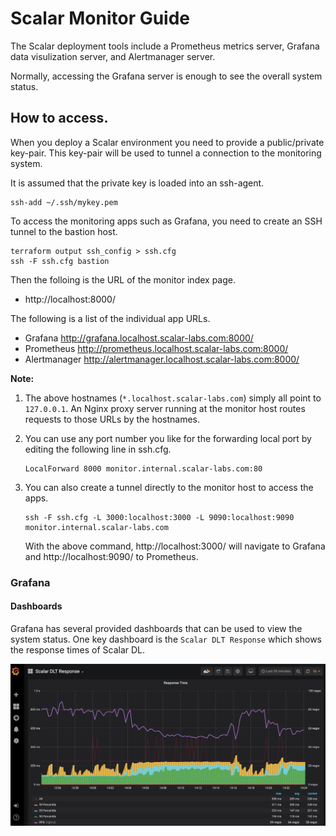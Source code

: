 # Scalar Monitor Guide
The Scalar deployment tools include a Prometheus metrics server, Grafana data visulization server, and Alertmanager server.

Normally, accessing the Grafana server is enough to see the overall system status.

## How to access.
When you deploy a Scalar environment you need to provide a public/private key-pair. This key-pair will be used to tunnel a connection to the monitoring system.

It is assumed that the private key is loaded into an ssh-agent.

```console
ssh-add ~/.ssh/mykey.pem
```

To access the monitoring apps such as Grafana, you need to create an SSH tunnel to the bastion host.

```console
terraform output ssh_config > ssh.cfg
ssh -F ssh.cfg bastion
```

Then the folloing is the URL of the monitor index page.

* http://localhost:8000/

The following is a list of the individual app URLs.

* Grafana http://grafana.localhost.scalar-labs.com:8000/
* Prometheus http://prometheus.localhost.scalar-labs.com:8000/
* Alertmanager http://alertmanager.localhost.scalar-labs.com:8000/

**Note:**

1. The above hostnames (`*.localhost.scalar-labs.com`) simply all point to
   `127.0.0.1`. An Nginx proxy server running at the monitor host routes
   requests to those URLs by the hostnames.

2. You can use any port number you like for the forwarding local port by editing
   the following line in ssh.cfg.

    ```ssh config
    LocalForward 8000 monitor.internal.scalar-labs.com:80
    ```

3. You can also create a tunnel directly to the monitor host to access the apps.

    ```console
    ssh -F ssh.cfg -L 3000:localhost:3000 -L 9090:localhost:9090 monitor.internal.scalar-labs.com
    ```

    With the above command, http://localhost:3000/ will navigate to Grafana and
    http://localhost:9090/ to Prometheus.

### Grafana

#### Dashboards

Grafana has several provided dashboards that can be used to view the system status. One key dashboard is the `Scalar DLT Response` which shows the response times of Scalar DL.

![alt monitor_display](./images/monitor.png)
